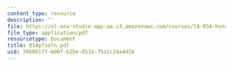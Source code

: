 ```yaml
---
content_type: resource
description: ''
file: https://ol-ocw-studio-app-qa.s3.amazonaws.com/courses/18-034-honors-differential-equations-spring-2004/39b061ffb0bf62be053a75a1c24a4d58_034pfsoln.pdf
file_type: application/pdf
resourcetype: Document
title: 034pfsoln.pdf
uid: 39b061ff-b0bf-62be-053a-75a1c24a4d58
---
```

